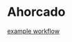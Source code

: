 # Ahorcado

[example workflow](https://github.com/juan9889/Ahorcado/actions/workflows/build.yml/badge.svg)

